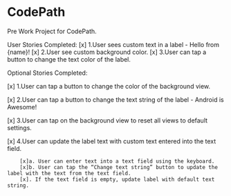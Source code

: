 # CodePath
Pre Work Project for CodePath.

User Stories Completed:
[x] 1.User sees custom text in a label - Hello from {name}!
[x] 2.User see custom background color.
[x] 3.User can tap a button to change the text color of the label.

Optional Stories Completed:

[x] 1.User can tap a button to change the color of the background view.

[x] 2.User can tap a button to change the text string of the label - Android is Awesome!

[x] 3.User can tap on the background view to reset all views to default settings.

[x] 4.User can update the label text with custom text entered into the text field.

        [x]a. User can enter text into a text field using the keyboard.
        [x]b. User can tap the “Change text string” button to update the label with the text from the text field.
        [x]. If the text field is empty, update label with default text string.
        
        
        
  
